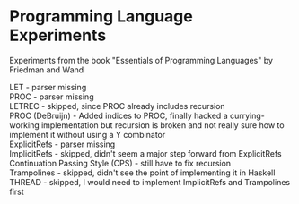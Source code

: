 # Programming Language Experiments
Experiments from the book "Essentials of Programming Languages" by Friedman and Wand    

LET - parser missing    
PROC - parser missing    
LETREC - skipped, since PROC already includes recursion    
PROC (DeBruijn) - Added indices to PROC, finally hacked a currying-working implementation but recursion is broken and not really sure how to implement it without using a Y combinator    
ExplicitRefs - parser missing    
ImplicitRefs - skipped, didn't seem a major step forward from ExplicitRefs    
Continuation Passing Style (CPS) - still have to fix recursion   
Trampolines - skipped, didn't see the point of implementing it in Haskell    
THREAD - skipped, I would need to implement ImplicitRefs and Trampolines first
